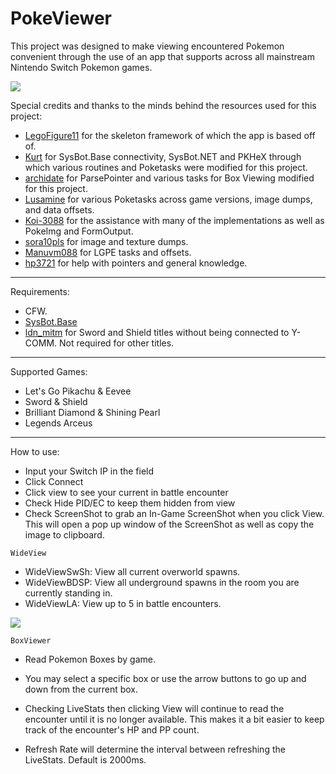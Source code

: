 # PokeViewer

This project was designed to make viewing encountered Pokemon convenient through the use of an app that supports across all mainstream Nintendo Switch Pokemon games.

![](https://i.imgur.com/Ou6Ndtg.png)

Special credits and thanks to the minds behind the resources used for this project:
- [LegoFigure11](https://github.com/LegoFigure11) for the skeleton framework of which the app is based off of.
- [Kurt](https://github.com/kwsch) for SysBot.Base connectivity, SysBot.NET and PKHeX through which various routines and Poketasks were modified for this project.
- [archidate](https://github.com/architdate) for ParsePointer and various tasks for Box Viewing modified for this project.
- [Lusamine](https://github.com/Lusamine) for various Poketasks across game versions, image dumps, and data offsets.
- [Koi-3088](https://github.com/Koi-3088) for the assistance with many of the implementations as well as PokeImg and FormOutput.
- [sora10pls](https://github.com/sora10pls) for image and texture dumps.
- [Manuvm088](https://github.com/Manu098vm) for LGPE tasks and offsets.
- [hp3721](https://github.com/hp3721) for help with pointers and general knowledge.

-----

Requirements:
- CFW.
- [SysBot.Base](https://github.com/Koi-3088/sys-usb-botbase)
- [ldn_mitm](https://github.com/spacemeowx2/ldn_mitm/releases) for Sword and Shield titles without being connected to Y-COMM. Not required for other titles.

-----

Supported Games:
- Let's Go Pikachu & Eevee
- Sword & Shield
- Brilliant Diamond & Shining Pearl
- Legends Arceus

-----

How to use:
- Input your Switch IP in the field
- Click Connect
- Click view to see your current in battle encounter
- Check Hide PID/EC to keep them hidden from view
- Check ScreenShot to grab an In-Game ScreenShot when you click View. This will open a pop up window of the ScreenShot as well as copy the image to clipboard.

`WideView`

 - WideViewSwSh: View all current overworld spawns.
 - WideViewBDSP: View all underground spawns in the room you are currently standing in.
 - WideViewLA: View up to 5 in battle encounters.
 
![](https://i.imgur.com/bDvQi7i.png)

`BoxViewer`

- Read Pokemon Boxes by game.
- You may select a specific box or use the arrow buttons to go up and down from the current box.

- Checking LiveStats then clicking View will continue to read the encounter until it is no longer available. This makes it a bit easier to keep track of the encounter's HP and PP count.
- Refresh Rate will determine the interval between refreshing the LiveStats. Default is 2000ms.
